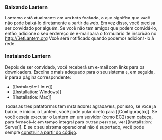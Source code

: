 ### Baixando Lantern

Lanterna está atualmente em um beta fechado, o que significa que você não pode baixá-lo diretamente a partir da web. Em vez disso, você precisa ser convidado por alguém. Se você não tem amigos que podem convidá-lo, então, adicione o seu endereço de e-mail para o formulário de inscrição no http://GetLantern.org Você será notificado quando podemos adicioná-lo à rede.

### Instalando Lantern

Depois de ser convidado, você receberá um e-mail com links para os downloaders. Escolha o mais adequado para o seu sistema e, em seguida, ir para a página correspondente:

* [[Instalação: Linux]]
* [[Installation: Windows]]
* [[Installation: Mac]]

Todas as três plataformas tem instaladores agradáveis, por isso, se você já baixou e iniciou o Lantern, você pode pular direto para [[Configuração]]. Se você deseja executar o Lantern em um servidor (como EC2) sem cabeça, para fornecê-lo em tempo integral para outras pessoas, ver [[Installation: Server]]. E se o seu sistema operacional não é suportado, você pode sempre [construir a partir do código](https://github.com/getlantern/lantern/blob/master/README.md#setting-up-a-development-environment).